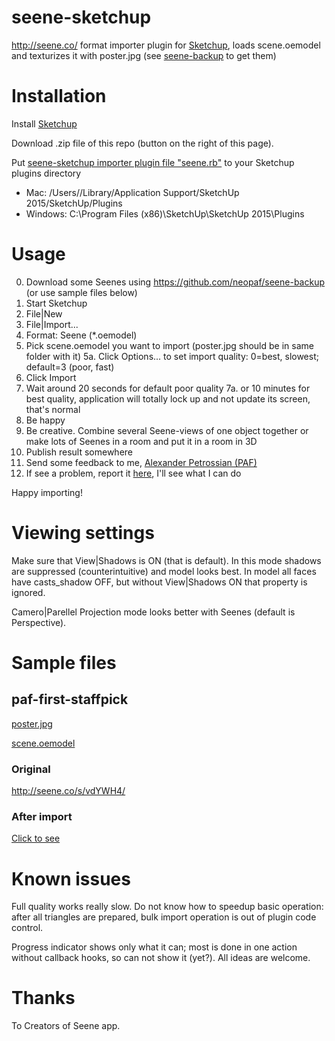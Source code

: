 # seene-sketchup
http://seene.co/ format importer plugin for [Sketchup](http://www.sketchup.com), loads scene.oemodel and texturizes it with poster.jpg  (see [seene-backup](https://github.com/neopaf/seene-backup) to get them)

# Installation

Install [Sketchup](http://www.sketchup.com)

Download .zip file of this repo (button on the right of this page).

Put [seene-sketchup importer plugin file "seene.rb"](seene.rb) to your Sketchup plugins directory
* Mac: /Users/<your user name>/Library/Application Support/SketchUp 2015/SketchUp/Plugins
* Windows: C:\Program Files (x86)\SketchUp\SketchUp 2015\Plugins

# Usage

0. Download some Seenes using https://github.com/neopaf/seene-backup (or use sample files below)
1. Start Sketchup
2. File|New
3. File|Import...
4. Format: Seene (*.oemodel)
5. Pick scene.oemodel you want to import (poster.jpg should be in same folder with it)
5a. Click Options... to set import quality: 0=best, slowest; default=3 (poor, fast)
6. Click Import
7. Wait around 20 seconds for default poor quality 
7a. or 10 minutes for best quality, application will totally lock up and not update its screen, that's normal
8. Be happy
9. Be creative. Combine several Seene-views of one object together or make lots of Seenes in a room and put it in a room in 3D
10. Publish result somewhere
11. Send some feedback to me, [Alexander Petrossian (PAF)](mailto:alexander.petrossian+seene.rb@gmail.com)
12. If see a problem, report it [here](https://github.com/neopaf/seene-sketchup/issues), I'll see what I can do

Happy importing!

# Viewing settings

Make sure that View|Shadows is ON (that is default).
In this mode shadows are suppressed (counterintuitive) and model looks best.
In model all faces have casts_shadow OFF, but without View|Shadows ON that property is ignored.

Camero|Parellel Projection mode looks better with Seenes (default is Perspective).

# Sample files

## paf-first-staffpick

[poster.jpg](samples/paf-first-staffpick/poster.jpg)

[scene.oemodel](samples/paf-first-staffpick/scene.oemodel)

### Original

http://seene.co/s/vdYWH4/

### After import

[Click to see](samples/paf-first-staffpick/sketchup_imported.png)

# Known issues

Full quality works really slow. Do not know how to speedup basic operation: after all triangles are prepared, bulk import operation is out of plugin code control.

Progress indicator shows only what it can; most is done in one action without callback hooks, so can not show it (yet?). All ideas are welcome.

# Thanks

To Creators of Seene app.
